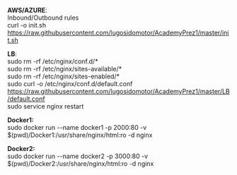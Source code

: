 **AWS/AZURE**:<br/>
Inbound/Outbound rules<br/>
curl -o init.sh https://raw.githubusercontent.com/lugosidomotor/AcademyPrez1/master/init.sh

**LB**:<br/>
sudo rm -rf /etc/nginx/conf.d/* <br/>
sudo rm -rf /etc/nginx/sites-available/* <br/>
sudo rm -rf /etc/nginx/sites-enabled/* <br/>
sudo curl -o /etc/nginx/conf.d/default.conf https://raw.githubusercontent.com/lugosidomotor/AcademyPrez1/master/LB/default.conf<br/>
sudo service nginx restart

**Docker1:**<br/>
sudo docker run --name docker1 -p 2000:80 -v $(pwd)/Docker1:/usr/share/nginx/html:ro -d nginx

**Docker2:**<br/>
sudo docker run --name docker2 -p 3000:80 -v $(pwd)/Docker2:/usr/share/nginx/html:ro -d nginx
